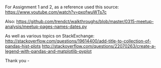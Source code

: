For Assignment 1 and 2, as a reference used this source: https://www.youtube.com/watch?v=pxofwuWTs7c 

Also: https://github.com/trendct/walkthroughs/blob/master/0315-meetup-analysis/meetup-pages-names-dates.py

As well as various topics on StackExchange: http://stackoverflow.com/questions/19614400/add-title-to-collection-of-pandas-hist-plots
http://stackoverflow.com/questions/22070263/create-a-legend-with-pandas-and-matplotlib-pyplot

Thank you -
